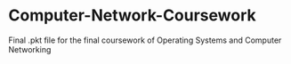 # Computer-Network-Coursework
Final .pkt file for the final coursework of Operating Systems and Computer  Networking 
